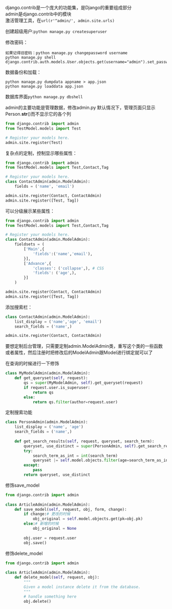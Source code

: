 django.contrib是一个庞大的功能集，是Django的重要组成部分  
admin是django.contrib中的模块  
激活管理工具，在`url(r'^admin/', admin.site.urls)`

创建超级用户:`python manage.py createsuperuser`

修改密码：

    如果记得旧密码：python manage.py changepassword username
    python manage.py shell
    django.contrib.auth.models.User.objects.get(username="admin").set_password("haha").save()

数据备份和加载：
```
python manage.py dumpdata appname > app.json
python manage.py loaddata app.json
```

数据库界面`python manage.py dbshell`

admin的主要功能是管理数据，修改admin.py
默认情况下，管理页面只显示Person.__str__()而不显示它的各个列


```python
from django.contrib import admin
from TestModel.models import Test

# Register your models here.
admin.site.register(Test)
```

复杂点的定制，控制显示哪些属性：
```python
from django.contrib import admin
from TestModel.models import Test,Contact,Tag

# Register your models here.
class ContactAdmin(admin.ModelAdmin):
    fields = ('name', 'email')

admin.site.register(Contact, ContactAdmin)
admin.site.register([Test, Tag])
```

可以分级展示某些属性：
```python
from django.contrib import admin
from TestModel.models import Test,Contact,Tag

# Register your models here.
class ContactAdmin(admin.ModelAdmin):
    fieldsets = (
        ['Main',{
            'fields':('name','email'),
        }],
        ['Advance',{
            'classes': ('collapse',), # CSS
            'fields': ('age',),
        }]
    )

admin.site.register(Contact, ContactAdmin)
admin.site.register([Test, Tag])
```

添加搜索栏：
```python
class ContactAdmin(admin.ModelAdmin):
    list_display = ('name','age', 'email')
    search_fields = ('name',)

admin.site.register(Contact, ContactAdmin)
```

要想定制后台管理，只需要定制admin.ModelAdmin类，重写这个类的一些函数
或者属性，然后注册时把修改后的ModelAdmin跟Model进行绑定就可以了

在查询的时候进行一下修饰
```python
class MyModelAdmin(admin.ModelAdmin):
    def get_queryset(self, request):
        qs = super(MyModelAdmin, self).get_queryset(request)
        if request.user.is_superuser:
            return qs
        else:
            return qs.filter(author=request.user)
```
定制搜索功能
```python
class PersonAdmin(admin.ModelAdmin):
    list_display = ('name', 'age')
    search_fields = ('name',)
 
    def get_search_results(self, request, queryset, search_term):
        queryset, use_distinct = super(PersonAdmin, self).get_search_results(request, queryset, search_term)
        try:
            search_term_as_int = int(search_term)
            queryset |= self.model.objects.filter(age=search_term_as_int)
        except:
            pass
        return queryset, use_distinct
```
修饰save_model
```python
from django.contrib import admin
 
class ArticleAdmin(admin.ModelAdmin):
    def save_model(self, request, obj, form, change):
        if change:# 更改的时候
            obj_original = self.model.objects.get(pk=obj.pk)
        else:# 新增的时候
            obj_original = None
 
        obj.user = request.user
        obj.save()
```
修饰delete_model
```python
from django.contrib import admin
 
class ArticleAdmin(admin.ModelAdmin):
    def delete_model(self, request, obj):
        """
        Given a model instance delete it from the database.
        """
        # handle something here
        obj.delete()
```

